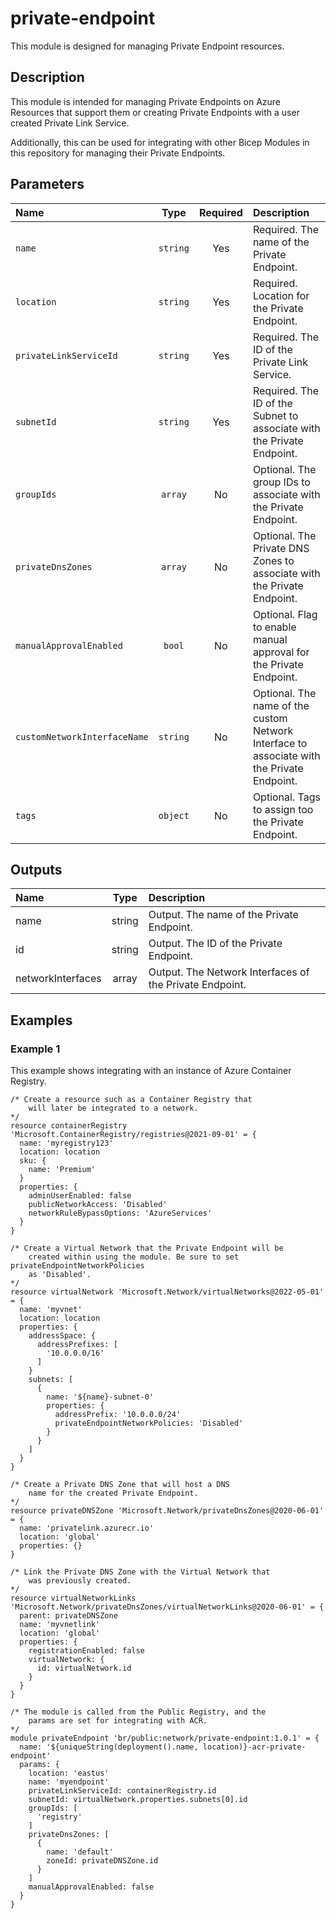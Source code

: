 # private-endpoint

This module is designed for managing Private Endpoint resources.

## Description

This module is intended for managing Private Endpoints on Azure Resources that support them or creating Private Endpoints with a user created Private Link Service.

Additionally, this can be used for integrating with other Bicep Modules in this repository for managing their Private Endpoints.

## Parameters

| Name                         | Type     | Required | Description                                                                                |
| :--------------------------- | :------: | :------: | :----------------------------------------------------------------------------------------- |
| `name`                       | `string` | Yes      | Required. The name of the Private Endpoint.                                                |
| `location`                   | `string` | Yes      | Required. Location for the Private Endpoint.                                               |
| `privateLinkServiceId`       | `string` | Yes      | Required. The ID of the Private Link Service.                                              |
| `subnetId`                   | `string` | Yes      | Required. The ID of the Subnet to associate with the Private Endpoint.                     |
| `groupIds`                   | `array`  | No       | Optional. The group IDs to associate with the Private Endpoint.                            |
| `privateDnsZones`            | `array`  | No       | Optional. The Private DNS Zones to associate with the Private Endpoint.                    |
| `manualApprovalEnabled`      | `bool`   | No       | Optional. Flag to enable manual approval for the Private Endpoint.                         |
| `customNetworkInterfaceName` | `string` | No       | Optional. The name of the custom Network Interface to associate with the Private Endpoint. |
| `tags`                       | `object` | No       | Optional. Tags to assign too the Private Endpoint.                                         |

## Outputs

| Name              | Type   | Description                                             |
| :---------------- | :----: | :------------------------------------------------------ |
| name              | string | Output. The name of the Private Endpoint.               |
| id                | string | Output. The ID of the Private Endpoint.                 |
| networkInterfaces | array  | Output. The Network Interfaces of the Private Endpoint. |

## Examples

### Example 1

This example shows integrating with an instance of Azure Container Registry.

```bicep
/* Create a resource such as a Container Registry that
    will later be integrated to a network.
*/
resource containerRegistry 'Microsoft.ContainerRegistry/registries@2021-09-01' = {
  name: 'myregistry123'
  location: location
  sku: {
    name: 'Premium'
  }
  properties: {
    adminUserEnabled: false
    publicNetworkAccess: 'Disabled'
    networkRuleBypassOptions: 'AzureServices'
  }
}

/* Create a Virtual Network that the Private Endpoint will be
    created within using the module. Be sure to set privateEndpointNetworkPolicies
    as 'Disabled'.
*/
resource virtualNetwork 'Microsoft.Network/virtualNetworks@2022-05-01' = {
  name: 'myvnet'
  location: location
  properties: {
    addressSpace: {
      addressPrefixes: [
        '10.0.0.0/16'
      ]
    }
    subnets: [
      {
        name: '${name}-subnet-0'
        properties: {
          addressPrefix: '10.0.0.0/24'
          privateEndpointNetworkPolicies: 'Disabled'
        }
      }
    ]
  }
}

/* Create a Private DNS Zone that will host a DNS
    name for the created Private Endpoint.
*/
resource privateDNSZone 'Microsoft.Network/privateDnsZones@2020-06-01' = {
  name: 'privatelink.azurecr.io'
  location: 'global'
  properties: {}
}

/* Link the Private DNS Zone with the Virtual Network that
    was previously created.
*/
resource virtualNetworkLinks 'Microsoft.Network/privateDnsZones/virtualNetworkLinks@2020-06-01' = {
  parent: privateDNSZone
  name: 'myvnetlink'
  location: 'global'
  properties: {
    registrationEnabled: false
    virtualNetwork: {
      id: virtualNetwork.id
    }
  }
}

/* The module is called from the Public Registry, and the
    params are set for integrating with ACR.
*/
module privateEndpoint 'br/public:network/private-endpoint:1.0.1' = {
  name: '${uniqueString(deployment().name, location)}-acr-private-endpoint'
  params: {
    location: 'eastus'
    name: 'myendpoint'
    privateLinkServiceId: containerRegistry.id
    subnetId: virtualNetwork.properties.subnets[0].id
    groupIds: [
      'registry'
    ]
    privateDnsZones: [
      {
        name: 'default'
        zoneId: privateDNSZone.id
      }
    ]
    manualApprovalEnabled: false
  }
}
```